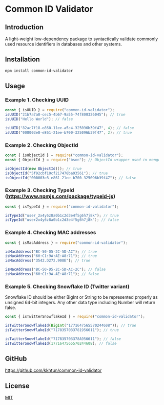 # Common ID Validator

## Introduction

A light-weight low-dependency package to syntactically validate commonly used resource identifiers in databases and other systems.

## Installation

```sh
npm install common-id-validator
```

## Usage

### Example 1. Checking UUID

```js
const { isUUID } = require("common-id-validator");
isUUID("21b7a7a8-cec5-4b67-9a55-74f800326045"); // true
isUUID("Hello World"); // false

isUUID("82ac7f18-e860-11ee-a5c4-325096b39f47", 4); // false
isUUID("000003e8-e861-21ee-b700-325096b39f47", 2); // true
```

### Example 2. Checking ObjectId

```js
const { isObjectId } = require("common-id-validator");
const { ObjectId } = require("bson"); // ObjectId wrapper used in mongoDB adapter

isObjectId(new ObjectId()); // true
isObjectId("5f92cbf10cf217478ba93561"); // true
isObjectId("000003e8-e861-21ee-b700-325096b39f47"); // false
```

### Example 3. Checking TypeId (https://www.npmjs.com/package/typeid-js)

```js
const { isTypeId } = require("common-id-validator");

isTypeId("user_2x4y6z8a0b1c2d3e4f5g6h7j8k"); // true
isTypeId("user2x4y6z8a0b1c2d3e4f5g6h7j8k"); // false
```

### Example 4. Checking MAC addresses

```js
const { isMacAddress } = require("common-id-validator");

isMacAddress("BC-50-D5-2C-5D-AC"); // true
isMacAddress("60:C1:9A:AE:A8:71"); // true
isMacAddress("3542.D272.908E"); // true

isMacAddress("BC-50-D5-2C-5D-AC-2C"); // false
isMacAddress("60:C1:9A-AE:A8:71"); // false
```

### Example 5. Checking Snowflake ID (Twitter variant)

Snowflake ID should be either BigInt or String to be represented properly as unsigned 64-bit integers. Any other data type including Number will return false.

```js
const { isTwitterSnowflakeId } = require("common-id-validator");

isTwitterSnowflakeId(BigInt("1771647565570244608")); // true
isTwitterSnowflakeId("7178357033781956611"); // true

isTwitterSnowflakeId("717835703378A956611"); // false
isTwitterSnowflakeId(1771647565570244608); // false
```

## GitHub

https://github.com/kkhtun/common-id-validator

## License

[MIT](https://github.com/kkhtun/common-id-validator/blob/main/LICENSE)
